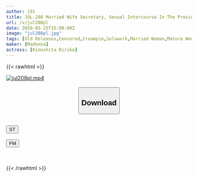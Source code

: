 ```yaml
---
author: j91
title: JUL-208 Married Wife Secretary, Sexual Intercourse In The President's Room Full Of Sweat And Kissing << Super S Class Exclusive >> 3rd Production Vaginal Cum Shot That Mrs. Of The Royal Road Is In Agony! !! Kinoshita Rinko
url: /v/jul208pl
date: 2020-05-25T15:00:00Z
image: "jul208pl.jpg"
tags: [Old Releases,Censored,Creampie,Solowork,Married Woman,Mature Woman,Digital Mosaic,Secretary,Cuckold	 ]
maker: [Madonna]
actress: [Kinoshita Ririko]
---
```



{{< rawhtml >}}

<div class="video" data-videoid="4Aoe239WGBUZOW">
    <a href="javascript:;">
        <img src="/v/jul208pl/jul208pl.jpg" width="WIDTH" height="HEIGHT" alt="jul208pl.mp4" loading="lazy">
    </a>
</div>

<script type="text/javascript" src="https://j91.asia/asset/on-demand-st.js"></script>

<br>
  <link rel="stylesheet" href="https://j91.asia/asset/bs5.css">
  
  <center>
  <button class="btn btn-primary" type="button" data-bs-toggle="collapse" data-bs-target=".multi-collapse" aria-expanded="false" aria-controls="multiCollapseExample1 multiCollapseExample2"><h2>Download</h2></button></center>
</p>
<div class="row">
  <div class="col">
    <div class="collapse multi-collapse" id="multiCollapseExample1">
      <div class="card card-body">
	      	      <br>
<div class="buttons">  
<a href="https://streamtape.to/v/4Aoe239WGBUZOW" target="_blank"><button class="btn-hover color-3"><i class="fa fa-download"></i> ST</button></a></div>
    </div>
  </div>
</div>
  <div class="col">
    <div class="collapse multi-collapse" id="multiCollapseExample2">
      <div class="card card-body">
	      <br>
<div class="buttons">
    <a href="https://filemoon.sx/d/4t0szchp3yz3" target="_blank"><button class="btn-hover color-8"><i class="fa fa-download"></i> FM</button></a></div>
<br><br>
      </div>
    </div>
  </div>
</div>

{{< /rawhtml >}}